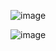 ![image](https://user-images.githubusercontent.com/108928206/191014035-452c5845-176b-4a9f-b453-a428d36085ed.png)

![image](https://user-images.githubusercontent.com/108928206/191014054-9965d549-20a7-4d8b-9099-207e0723ba89.png)
